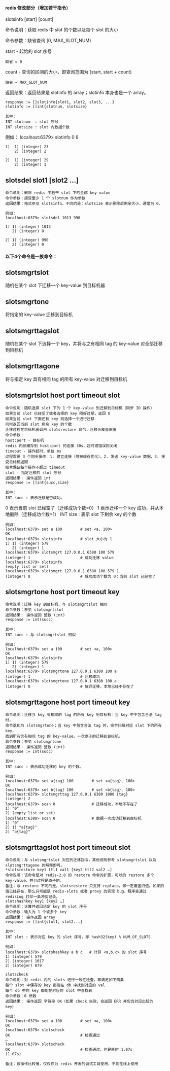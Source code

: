#### redis 修改部分（增加若干指令）


slotsinfo [start] [count]

命令说明：获取 redis 中 slot 的个数以及每个 slot 的大小

命令参数：缺省查询 [0, MAX_SLOT_NUM)

start - 起始的 slot 序号

	缺省 = 0
	
count - 查询的区间的大小，即查询范围为 [start, start + count)

	缺省 = MAX_SLOT_NUM
	
返回结果：返回结果是 slotinfo 的 array；slotinfo 本身也是一个 array。

	response := []slotinfo{slot1, slot2, slot3, ...}
	slotinfo := []int{slotnum, slotsize}

	其中：
	INT slotnum  : slot 序号
	INT slotsize : slot 内数据个数

例如：
localhost:6379> slotinfo 0 8

	1)  1) (integer) 23
		2) (integer) 2
	
	2)  1) (integer) 29
    	2) (integer) 1

## slotsdel slot1 [slot2 …]

	命令说明：删除 redis 中若干 slot 下的全部 key-value
	命令参数：接受至少 1 个 slotnum 作为参数
	返回结果：格式参见 slotsinfo，不同的是：slotsize 表示删除后剩余大小，通常为 0。

	例如：
	localhost:6379> slotsdel 1013 990

	1) 1) (integer) 1013
	   2) (integer) 0

	2) 1) (integer) 990
	   2) (integer) 0

#### 以下4个命令是一族命令：
## slotsmgrtslot
随机在某个 slot 下迁移一个 key-value 到目标机器

## slotsmgrtone
将指定的 key-value 迁移到目标机

## slotsmgrttagslot
随机在某个 slot 下选择一个 key，并将与之有相同 tag 的 key-value 对全部迁移到目标机

## slotsmgrttagone
将与指定 key 具有相同 tag 的所有 key-value 对迁移到目标机


## slotsmgrtslot host port timeout slot
	命令说明：随机选择 slot 下的 1 个 key-value 到迁移到目标机（同步 IO 操作）
	如果当前 slot 已经空了或者选择的 key 刚好过期，返回 0
	如果当前 slot 下面还有 key 则选择一个进行迁移
	同时返回当前 slot 剩余 key 的个数
	迁移过程在目标机器调用 slotsrestore 命令，迁移会覆盖旧值
	命令参数：
	host:port - 目标机
	redis 内部缓存到 host:port 的连接 30s，超时或错误则关闭
	timeout - 操作超时，单位 ms
	过程需要 3 个同步操作：1. 建立连接（可被缓存优化），2. 发送 key-value 数据，3. 接受目标机返回
	指令保证每个操作不超过 timeout
	slot - 指定迁移的 slot 序号
	返回结果： 操作返回 int
	response := []int{succ,size}

	其中：
	INT succ : 表示迁移是否成功。
0 表示当前 slot 已经空了（迁移成功个数=0）
1 表示迁移一个 key 成功，并从本地删除（迁移成功个数=1）
	INT size : 表示 slot 下剩余 key 的个数

	例如：
	localhost:6379> set a 100        # set <a, 100>
	OK
	localhost:6379> slotsinfo        # slot 大小为 1
	1) 1) (integer) 579
	   2) (integer) 1
	localhost:6379> slotsmgrt 127.0.0.1 6380 100 579
	(integer) 1                      # 成功迁移 value
	localhost:6379> slotsinfo
	(empty list or set)
	localhost:6379> slotsmgrt 127.0.0.1 6380 100 579 1
	(integer) 0                      # 成功成功个数为 0；当前 slot 已经空了


## slotsmgrtone host port timeout key

	命令说明：迁移 key 到目标机，与 slotsmgrtslot 相同
	命令参数：参见 slotsmgrtslot
	返回结果： 操作返回 整数 (int)
	response := int(succ)

	其中：
	INT succ : 与 slotsmgrtslot 相似

	例如：
	localhost:6379> set a 100        # set <a, 100>			
	OK
	localhost:6379> slotsinfo
	1) 1) (integer) 579
	   2) (integer) 1
	localhost:6379> slotsmgrtone 127.0.0.1 6380 100 a
	(integer) 1                      # 迁移成功
	localhost:6379> slotsmgrtone 127.0.0.1 6380 100 a
	(integer) 0                      # 放弃迁移，本地已经不存在了

## slotsmgrttagone host port timeout key
	命令说明：迁移与 key 有相同的 tag 的所有 key 到目标机：当 key 中不包含合法 tag 时，
	命令退化为 slotsmgrtone；当 key 中包含合法 tag 时，命令扫描对应 slot 下的所有 key，
	找到所有含有相同 tag 的 key-value，一次原子的迁移到目标机。
	命令参数：参见 slotsmgrtone
	返回结果： 操作返回 整数 (int)
	response := int(succ)

	其中：
	INT succ : 表示成功迁移的 key 的个数。

	例如：
	localhost:6379> set a{tag} 100        # set <a{tag}, 100>
	OK
	localhost:6379> set b{tag} 100        # set <b{tag}, 100>
	localhost:6379> slotsmgrttag 127.0.0.1 6380 1000 {tag}
	(integer) 2
	localhost:6379> scan 0                # 迁移成功，本地不存在了
	1) "0"
	2) (empty list or set)
	localhost:6380> scan 0                # 数据一次成功迁移到目标机
	1) "0"
	2) 1) "a{tag}"
   	2) "b{tag}"

## slotsmgrttagslot host port timeout slot
	命令说明：与 slotsmgrtslot 对应的迁移指令，其他说明参考 slotsmgrtslot 以及 slotsmgrttagone 的解释即可。
	*slotsrestore key1 ttl1 val1 [key2 ttl2 val2 …]
	命令说明：该命令是对 redis-2.8 的 restore 命令的扩展，可以的 restore 多个 key-value，并且过程是原子的。
	备注：与 restore 不同的是，slotsrestore 只支持 replace，即一定覆盖旧值。如果旧值已经存在，那么只可能是 redis-slots 或者 proxy 的实现 bug，程序会通过 redisLog 打印一条冲突记录。
	slotshashkey key1 [key2 …]
	命令说明：计算并返回给定 key 的 slot 序号
	命令参数：输入为 1 个或多个 key
	返回结果： 操作返回 array
	response := []int{slot1, slot2...}

	其中：
	INT slot : 表示对应 key 的 slot 序号，即 hash32(key) % NUM_OF_SLOTS

	例如：
	localhost:6379> slotshashkey a b c   # 计算 <a,b,c> 的 slot 序号
	1) (integer) 579
	2) (integer) 1017
	3) (integer) 879

	slotscheck
	命令说明：对 redis 内的 slots 进行一致性检查，即满足如下两条
	每个 slot 中保存的 key 都能在 db 中找到对应的 val
	每个 db 中的 key 都能在对应的 slot 中查找到
	命令参数：0 参数
	返回结果： 操作返回 字符串 OK（如果 check 失败，会返回 ERR 并包含对应出错的 key）

	例如：
	localhost:6379> set a 100        # set <a, 100>
	OK
	localhost:6379> slotscheck
	OK                               # 检查通过
	…
	localhost:6379> slotscheck
	OK                               # 检查通过，但是耗时 1.07s
	(1.07s)

	备注：该操作比较慢，仅仅作为 redis 开发的调试工具使用，不能在线上使用

